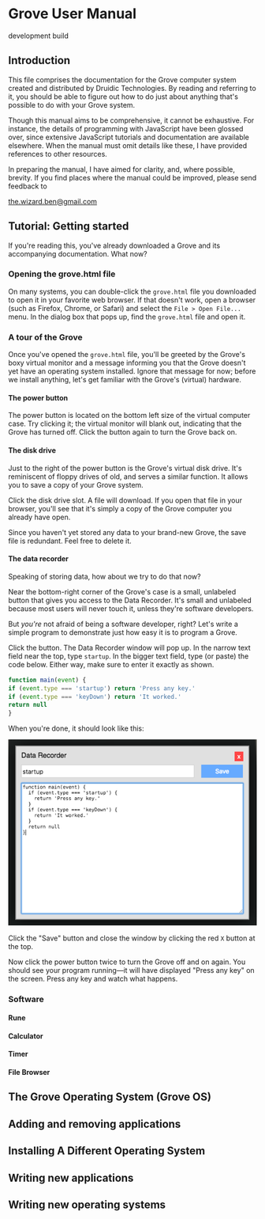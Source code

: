 # Grove User Manual

development build

## Introduction

This file comprises the documentation for the Grove computer
system created and distributed by Druidic Technologies. By
reading and referring to it, you should be able to figure
out how to do just about anything that's possible to do with
your Grove system.

Though this manual aims to be comprehensive, it cannot be
exhaustive. For instance, the details of programming with
JavaScript have been glossed over, since extensive
JavaScript tutorials and documentation are available
elsewhere. When the manual must omit details like these, I
have provided references to other resources.

In preparing the manual, I have aimed for clarity, and,
where possible, brevity. If you find places where the manual
could be improved, please send feedback to

the.wizard.ben@gmail.com

## Tutorial: Getting started

If you're reading this, you've already downloaded a Grove
and its accompanying documentation. What now?

### Opening the grove.html file

On many systems, you can double-click the `grove.html` file
you downloaded to open it in your favorite web browser. If
that doesn't work, open a browser (such as Firefox, Chrome,
or Safari) and select the `File > Open File...` menu. In
the dialog box that pops up, find the `grove.html` file and
open it.

### A tour of the Grove

Once you've opened the `grove.html` file, you'll be greeted
by the Grove's boxy virtual monitor and a message informing
you that the Grove doesn't yet have an operating system
installed. Ignore that message for now; before we install
anything, let's get familiar with the Grove's (virtual)
hardware.

#### The power button

The power button is located on the bottom left size of
the virtual computer case. Try clicking it; the virtual
monitor will blank out, indicating that the Grove has turned
off. Click the button again to turn the Grove back on.

#### The disk drive

Just to the right of the power button is the Grove's virtual
disk drive. It's reminiscent of floppy drives of old, and
serves a similar function. It allows you to save a copy of
your Grove system.

Click the disk drive slot. A file will download. If you open
that file in your browser, you'll see that it's simply a
copy of the Grove computer you already have open.

Since you haven't yet stored any data to your brand-new
Grove, the save file is redundant. Feel free to delete it.

#### The data recorder

Speaking of storing data, how about we try to do that now?

Near the bottom-right corner of the Grove's case is a small,
unlabeled button that gives you access to the Data Recorder.
It's small and unlabeled because most users will never
touch it, unless they're software developers.

But *you're* not afraid of being a software developer,
right? Let's write a simple program to demonstrate just how
easy it is to program a Grove.

Click the button. The Data Recorder window will pop up.
In the narrow text field near the top, type `startup`.
In the bigger text field, type (or paste) the code below.
Either way, make sure to enter it exactly as shown.

```javascript
function main(event) {
if (event.type === 'startup') return 'Press any key.'
if (event.type === 'keyDown') return 'It worked.'
return null
}
```

When you're done, it should look like this:

![The Data Recorder with code entered in the startup record](./tutorial-data-recorder.png)

Click the "Save" button and close the window by clicking
the red `X` button at the top.

Now click the power button twice to turn the Grove off and
on again. You should see your program running—it will have
displayed "Press any key" on the screen. Press any key
and watch what happens.

### Software
#### Rune
#### Calculator
#### Timer
#### File Browser
## The Grove Operating System (Grove OS)
## Adding and removing applications
## Installing A Different Operating System
## Writing new applications
## Writing new operating systems
